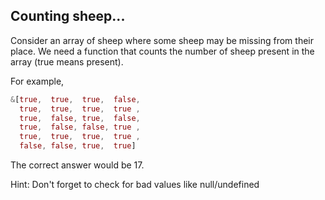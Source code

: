 ## Counting sheep...

Consider an array of sheep where some sheep may be missing from their place. We need a function that counts the number of sheep present in the array (true means present).

For example,

```rust
&[true,  true,  true,  false,
  true,  true,  true,  true ,
  true,  false, true,  false,
  true,  false, false, true ,
  true,  true,  true,  true ,
  false, false, true,  true]
```

The correct answer would be 17.

Hint: Don't forget to check for bad values like null/undefined
